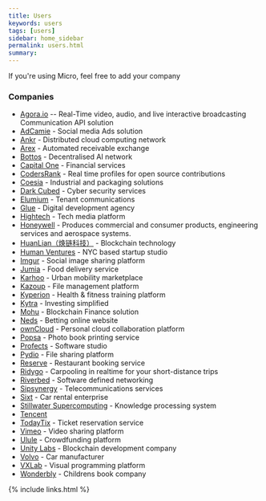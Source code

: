 ```yaml
---
title: Users
keywords: users
tags: [users]
sidebar: home_sidebar
permalink: users.html
summary: 
---
```


If you're using Micro, feel free to add your company

### Companies

- [Agora.io](http://agora.io) -- Real-Time video, audio, and live interactive broadcasting Communication API solution
- [AdCamie](http://adcamie.com/) - Social media Ads solution
- [Ankr](https://www.ankr.network/) - Distributed cloud computing network
- [Arex](https://arex.io/) - Automated receivable exchange
- [Bottos](https://bottos.org/) - Decentralised AI network
- [Capital One](https://www.capitalone.com/) - Financial services
- [CodersRank](https://codersrank.io/) - Real time profiles for open source contributions
- [Coesia](https://www.coesia.com/en) - Industrial and packaging solutions
- [Dark Cubed](http://darkcubed.com) - Cyber security services
- [Elumium](https://www.elumium.com/) - Tenant communications
- [Glue](https://glue.group) - Digital development agency
- [Hightech](https://hightech.fm/) - Tech media platform
- [Honeywell](https://www.honeywell.com/) - Produces commercial and consumer products, engineering services and aerospace systems.
- [HuanLian（焕链科技）](http://www.hwanc.cn) - Blockchain technology
- [Human Ventures](https://humanventures.co/) - NYC based startup studio
- [Imgur](https://imgur.com/) - Social image sharing platform
- [Jumia](https://food.jumia.com/) - Food delivery service
- [Karhoo](https://karhoo.com/) - Urban mobility marketplace
- [Kazoup](http://www.kazoup.com) - File management platform
- [Kyperion](https://kyperion.com) - Health & fitness training platform
- [Kytra](https://kytra.app/) - Investing simplified
- [Mohu](https://www.mohukeji.com/) - Blockchain Finance solution
- [Neds](https://www.neds.com.au/) - Betting online website
- [ownCloud](https://owncloud.org/) - Personal cloud collaboration platform
- [Popsa](https://popsa.com/) - Photo book printing service
- [Profects](https://profects.com/) - Software studio
- [Pydio](https://pydio.com/) - File sharing platform
- [Reserve](https://reserve.com/) - Restaurant booking service
- [Ridygo](https://www.ridygo.fr/) - Carpooling in realtime for your short-distance trips
- [Riverbed](https://www.riverbed.com/gb/) - Software defined networking
- [Sipsynergy](http://www.sipsynergy.co.uk/) - Telecommunications services
- [Sixt](https://www.sixt.com) - Car rental enterprise
- [Stillwater Supercomputing](http://www.stillwater-sc.com/) - Knowledge processing system
- [Tencent](https://www.tencent.com/en-us/)
- [TodayTix](https://www.todaytix.com/) - Ticket reservation service
- [Vimeo](https://vimeo.com/) - Video sharing platform
- [Ulule](https://www.ulule.com/) - Crowdfunding platform 
- [Unity Labs](https://www.unitylabs.io/) - Blockchain development company
- [Volvo](https://www.volvocars.com) - Car manufacturer
- [VXLab](https://www.vxlab.com/) - Visual programming platform
- [Wonderbly](https://www.wonderbly.com/) - Childrens book company

{% include links.html %}
